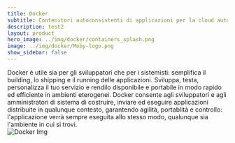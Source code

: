 ```yaml
---
title: Docker
subtitle: Contenitori autoconsistenti di applicazioni per la cloud automation.
description: test2
layout: product
hero_image: ../img/docker/containers_splash.png
image: ../img/docker/Moby-logo.png
show_sidebar: false
---
```

Docker è utile sia per gli sviluppatori che per i sistemisti: semplifica il building, lo shipping e il running delle applicazioni. Sviluppa, testa, personalizza il tuo servizio e rendilo disponibile e portabile in modo rapido ed efficiente in ambienti eterogenei. Docker consente agli sviluppatori e agli amministratori di sistema di costruire, inviare ed eseguire applicazioni distribuite in qualunque contesto, garantendo agilità, portablità e controllo: l'applicazione verrà sempre eseguita allo stesso modo, qualunque sia l'ambiente in cui si trovi.  
![Docker Img](../img/docker/docker.jpg)
